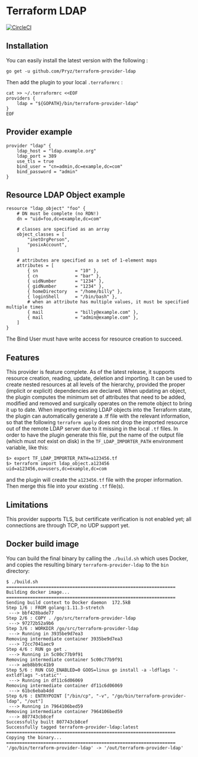 # Terraform LDAP 

[![CircleCI](https://circleci.com/gh/Pryz/terraform-provider-ldap.svg?style=svg)](https://circleci.com/gh/Pryz/terraform-provider-ldap)

## Installation

You can easily install the latest version with the following :

```
go get -u github.com/Pryz/terraform-provider-ldap
```

Then add the plugin to your local `.terraformrc` :

```
cat >> ~/.terraformrc <<EOF
providers {
    ldap = "${GOPATH}/bin/terraform-provider-ldap"
}
EOF
```

## Provider example

```
provider "ldap" {
    ldap_host = "ldap.example.org"
    ldap_port = 389
    use_tls = true
    bind_user = "cn=admin,dc=example,dc=com"
    bind_password = "admin"
}
```

## Resource LDAP Object example

```
resource "ldap_object" "foo" {
    # DN must be complete (no RDN!)
    dn = "uid=foo,dc=example,dc=com"

    # classes are specified as an array
    object_classes = [
        "inetOrgPerson",
        "posixAccount",
    ]

    # attributes are specified as a set of 1-element maps
    attributes = [
        { sn              = "10" },
        { cn              = "bar" },
        { uidNumber       = "1234" },
        { gidNumber       = "1234" },
        { homeDirectory   = "/home/billy" },
        { loginShell      = "/bin/bash" },
        # when an attribute has multiple values, it must be specified multiple times
        { mail            = "billy@example.com" },
        { mail            = "admin@example.com" },
    ]
}
```

The Bind User must have write access for resource creation to succeed.

## Features

This provider is feature complete.
As of the latest release, it supports resource creation, reading, update, deletion
and importing.
It can be used to create nested resources at all levels of the hierarchy, 
provided the proper (implicit or explicit) dependencies are declared.
When updating an object, the plugin computes the minimum set of attributes that 
need to be added, modified and removed and surgically operates on the remote 
object to bring it up to date.
When importing existing LDAP objects into the Terraform state, the plugin can
automatically generate a .tf file with the relevant information, so that the 
following ```terraform apply``` does not drop the imported resource out of the
remote LDAP server due to it missing in the local ```.tf``` files.
In order to have the plugin generate this file, put the name of the output file
(which must *not* exist on disk) in the ```TF_LDAP_IMPORTER_PATH``` environment 
variable, like this:
```
$> export TF_LDAP_IMPORTER_PATH=a123456.tf 
$> terraform import ldap_object.a123456 uid=a123456,ou=users,dc=example,dc=com
```
and the plugin will create the ```a123456.tf``` file with the proper information.
Then merge this file into your existing ```.tf``` file(s).

## Limitations

This provider supports TLS, but certificate verification is not enabled yet; all
connections are through TCP, no UDP support yet.

## Docker build image

You can build the final binary by calling the ```./build.sh``` which uses
Docker, and copies the resulting binary ```terraform-provider-ldap``` to the
```bin``` directory:

```
$ ./build.sh
================================================================
Building docker image...
================================================================
Sending build context to Docker daemon  172.5kB
Step 1/6 : FROM golang:1.11.3-stretch
 ---> bbf428bade77
Step 2/6 : COPY . /go/src/terraform-provider-ldap
 ---> 97272b52a9b6
Step 3/6 : WORKDIR /go/src/terraform-provider-ldap
 ---> Running in 3935be9d7ea3
Removing intermediate container 3935be9d7ea3
 ---> 72cc7041aec9
Step 4/6 : RUN go get .
 ---> Running in 5c00c77b9f91
Removing intermediate container 5c00c77b9f91
 ---> aeb8bb9c41b9
Step 5/6 : RUN CGO_ENABLED=0 GOOS=linux go install -a -ldflags '-extldflags "-static"' .
 ---> Running in df11c6d06069
Removing intermediate container df11c6d06069
 ---> 61bc6ebab4dd
Step 6/6 : ENTRYPOINT ["/bin/cp", "-v", "/go/bin/terraform-provider-ldap", "/out"]
 ---> Running in 7964106bed59
Removing intermediate container 7964106bed59
 ---> 807743cb8cef
Successfully built 807743cb8cef
Successfully tagged terraform-provider-ldap:latest
================================================================
Copying the binary...
================================================================
'/go/bin/terraform-provider-ldap' -> '/out/terraform-provider-ldap'
```
